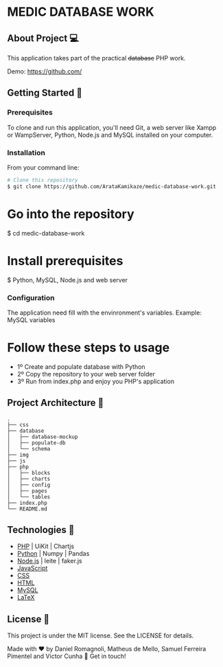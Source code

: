 # MEDIC DATABASE WORK

## About Project 💻

This application takes part of the practical ~~database~~ PHP work.

Demo: https://github.com/

## Getting Started 🏁

### Prerequisites

To clone and run this application, you'll need Git, a web server like Xampp or WampServer, Python, Node.js and MySQL installed on your computer.

### Installation

From your command line:

```bash
# Clone this repository
$ git clone https://github.com/ArataKamikaze/medic-database-work.git
```

# Go into the repository

$ cd medic-database-work

# Install prerequisites

$ Python, MySQL, Node.js and web server

### Configuration

The application need fill with the envinronment's variables.
Example: MySQL variables

# Follow these steps to usage

- 1º Create and populate database with Python
- 2º Copy the repository to your web server folder
- 3º Run from index.php and enjoy you PHP's application

## Project Architecture 📁

```
.
├── css
├── database
│   ├── database-mockup
│   ├── populate-db
│   └── schema
├── img
├── js
├── php
│   ├── blocks
│   ├── charts
│   ├── config
│   ├── pages
│   └── tables
├── index.php
└── README.md
```

## Technologies 🚀

- [PHP](https://www.php.net/) | UiKit | Chartjs
- [Python](https://www.python.org/) | Numpy | Pandas
- [Node.js](https://nodejs.org/en/) | leite | faker.js
- [JavaScript](https://developer.mozilla.org/pt-BR/docs/Web/JavaScript)
- [CSS](https://developer.mozilla.org/pt-BR/docs/Web/CSS)
- [HTML](https://developer.mozilla.org/pt-BR/docs/Web/HTML)
- [MySQL](https://www.mysql.com/)
- [LaTeX](https://pt.wikipedia.org/wiki/LaTeX)

## License 🔎

This project is under the MIT license. See the LICENSE for details.

Made with ♥ by Daniel Romagnoli, Matheus de Mello, Samuel Ferreira Pimentel and Victor Cunha 👋 Get in touch!
